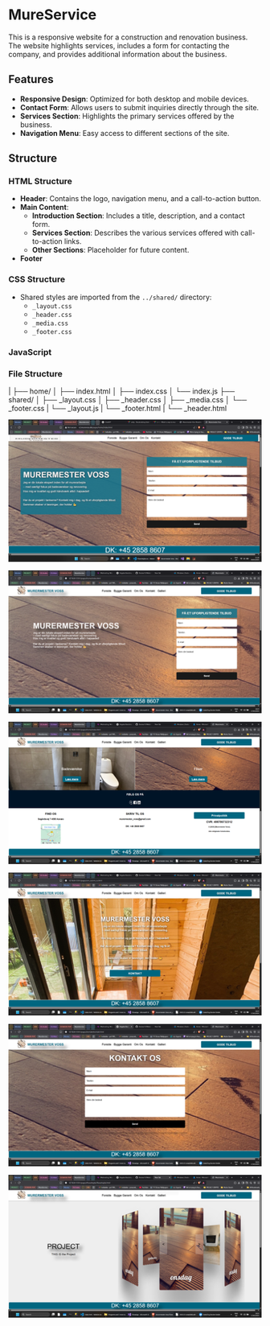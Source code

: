 # MureService

This is a responsive website for a construction and renovation business. The website highlights services, includes a form for contacting the company, and provides additional information about the business.

## Features

- **Responsive Design**: Optimized for both desktop and mobile devices.
- **Contact Form**: Allows users to submit inquiries directly through the site.
- **Services Section**: Highlights the primary services offered by the business.
- **Navigation Menu**: Easy access to different sections of the site.

## Structure

### HTML Structure

- **Header**: Contains the logo, navigation menu, and a call-to-action button.
- **Main Content**:
  - **Introduction Section**: Includes a title, description, and a contact form.
  - **Services Section**: Describes the various services offered with call-to-action links.
  - **Other Sections**: Placeholder for future content.
- **Footer**

### CSS Structure

- Shared styles are imported from the `../shared/` directory:
  - `_layout.css`
  - `_header.css`
  - `_media.css`
  - `_footer.css`

### JavaScript

### File Structure
|
├── home/
│   ├── index.html
│   ├── index.css
│   └── index.js
├── shared/
│   ├── _layout.css
│   ├── _header.css
│   ├── _media.css
│   └── _footer.css
|   └── _layout.js
|   └── _footer.html
|   └── _header.html

![alt text](<media/PicturesOfTheProject/Screenshot 1.png>) 

![alt text](<media/PicturesOfTheProject/Screenshot 2.png>) 

![alt text](<media/PicturesOfTheProject/Screenshot 3.png>) 

![alt text](<media/PicturesOfTheProject/Screenshot 4.png>) 

![alt text](<media/PicturesOfTheProject/Screenshot 5.png>) 

![alt text](<media/PicturesOfTheProject/Screenshot 6.png>) 
